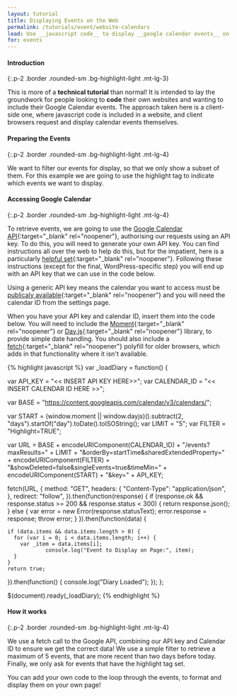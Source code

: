 ```yaml
---
layout: tutorial
title: Displaying Events on the Web
permalink: /tutorials/event/website-calendars
lead: Use __javascript code__ to display __google calendar events__ on your website
for: events
---
```


#### Introduction
{:.p-2 .border .rounded-sm .bg-highlight-light .mt-lg-3}

This is more of a __technical tutorial__ than normal! It is intended to lay the groundwork for people looking to __code__ their own websites and wanting to include their Google Calendar events. The approach taken here is a client-side one, where javascript code is included in a website, and client browsers request and display calendar events themselves.

#### Preparing the Events
{:.p-2 .border .rounded-sm .bg-highlight-light .mt-lg-4}

We want to filter our events for display, so that we only show a subset of them. For this example we are going to use the highlight tag to indicate which events we want to display.

#### Accessing Google Calendar
{:.p-2 .border .rounded-sm .bg-highlight-light .mt-lg-4}

To retrieve events, we are going to use the [Google Calendar API](https://developers.google.com/calendar/){:target="_blank" rel="noopener"}, authorising our requests using an API key. To do this, you will need to generate your own API key. You can find instructions all over the web to help do this, but for the impatient, here is a particularly [helpful set](https://docs.simplecalendar.io/google-api-key/){:target="_blank" rel="noopener"}. Following these instructions (except for the final, WordPress-specific step) you will end up with an API key that we can use in the code below.

Using a generic API key means the calendar you want to access must be [publicaly available](https://support.google.com/calendar/answer/37083?hl=en){:target="_blank" rel="noopener"} and you will need the calendar ID from the settings page.

When you have your API key and calendar ID, insert them into the code below. You will need to include the [Moment](https://momentjs.com/docs/#/use-it/browser/){:target="_blank" rel="noopener"} or [Day.js](https://github.com/iamkun/dayjs){:target="_blank" rel="noopener"}  library, to provide simple date handling. You should also include a [fetch](https://github.com/github/fetch){:target="_blank" rel="noopener"} polyfill for older browsers, which adds in that functionality where it isn't available.

{% highlight javascript %}
var _loadDiary = function() {

  var API_KEY = "<< INSERT API KEY HERE>>";
  var CALENDAR_ID = "<< INSERT CALENDAR ID HERE >>";
  
  var BASE = "https://content.googleapis.com/calendar/v3/calendars/";
  
  var START = (window.moment || window.dayjs)().subtract(2, "days").startOf("day").toDate().toISOString();
  var LIMIT = "5";
  var FILTER = "Highlight=TRUE";

  var URL = BASE + encodeURIComponent(CALENDAR_ID) + "/events?maxResults=" + LIMIT + 
    "&orderBy=startTime&sharedExtendedProperty=" + encodeURIComponent(FILTER) + 
    "&showDeleted=false&singleEvents=true&timeMin=" + encodeURIComponent(START) + 
    "&key=" + API_KEY;

  fetch(URL, {
    method: "GET",
    headers: {
      "Content-Type": "application/json",
    },
    redirect: "follow",
  }).then(function(response) {
    if (response.ok && response.status >= 200 && response.status < 300) {
      return response.json();
    } else {
      var error = new Error(response.statusText);
      error.response = response;
      throw error;
    }
  }).then(function(data) {

    if (data.items && data.items.length > 0) {
      for (var i = 0; i < data.items.length; i++) {
        var _item = data.items[i];
                console.log("Event to Display on Page:", item);
      }
    }
    return true;
  }).then(function() {
    console.log("Diary Loaded");
  });
};

$(document).ready(_loadDiary);
{% endhighlight %}

#### How it works
{:.p-2 .border .rounded-sm .bg-highlight-light .mt-lg-4}

We use a fetch call to the Google API, combining our API key and Calendar ID to ensure we get the correct data! We use a simple filter to retrieve a maximum of 5 events, that are more recent than two days before today. Finally, we only ask for events that have the highlight tag set.

You can add your own code to the loop through the events, to format and display them on your own page!
